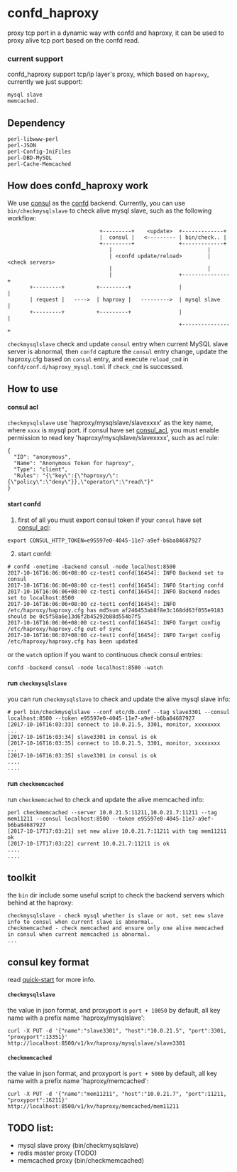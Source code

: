 # confd_haproxy

proxy tcp port in a dynamic way with confd and haproxy, it can be used to proxy alive tcp port based on the confd read.

### current support

confd_haproxy support tcp/ip layer's proxy, which based on `haproxy`, currently we just support:
```
mysql slave
memcached. 
```

## Dependency

```
perl-libwww-perl
perl-JSON
perl-Config-IniFiles
perl-DBD-MySQL
perl-Cache-Memcached
```

## How does confd_haproxy work

We use [consul](https://github.com/hashicorp/consul) as the [confd](https://github.com/kelseyhightower/confd) backend. Currently, you can use `bin/checkmysqlslave` to check alive mysql slave, such as the following workflow: 
```
                             +---------+    <update>  +-------------+
                             |  consul |   <--------- | bin/check.. |
                             +---------+              +-------------+
                                |                              |
                                | <confd update/reload>        | <check servers> 
                                |                              |
                                |                     +---------------+
       +---------+          +---------+               |               |
       | request |   ---->  | haproxy |   --------->  | mysql slave   |
       +---------+          +---------+               |               |
                                                      +---------------+
```

`checkmysqlslave` check and update `consul` entry when current MySQL slave server is abnormal, then `confd` capture the `consul` entry change, update the haproxy.cfg based on `consul` entry, and execute `reload_cmd` in `confd/conf.d/haproxy_mysql.toml` if `check_cmd` is successed.

## How to use

#### consul acl

`checkmysqlslave` use 'haproxy/mysqlslave/slavexxxx' as the key name, where `xxxx` is mysql port. if consul have set [consul_acl](https://www.consul.io/api/acl.html), you must enable permission to read key 'haproxy/mysqlslave/slavexxxx', such as acl rule:
```
{
  "ID": "anonymous",
  "Name": "Anonymous Token for haproxy",
  "Type": "client",
  "Rules": "{\"key\":{\"haproxy/\":{\"policy\":\"deny\"}},\"operator\":\"read\"}"
}
```

#### start confd

1. first of all you must export consul token if your `consul` have set [consul_acl](https://www.consul.io/api/acl.html):
```
export CONSUL_HTTP_TOKEN=e95597e0-4045-11e7-a9ef-b6ba84687927
```

2. start confd:
```
# confd -onetime -backend consul -node localhost:8500
2017-10-16T16:06:06+08:00 cz-test1 confd[16454]: INFO Backend set to consul
2017-10-16T16:06:06+08:00 cz-test1 confd[16454]: INFO Starting confd
2017-10-16T16:06:06+08:00 cz-test1 confd[16454]: INFO Backend nodes set to localhost:8500
2017-10-16T16:06:06+08:00 cz-test1 confd[16454]: INFO /etc/haproxy/haproxy.cfg has md5sum af246453ab8f8e3c168dd63f055e9183 should be 0c5f58a6e13d6f2b45292b88d554b7f5
2017-10-16T16:06:06+08:00 cz-test1 confd[16454]: INFO Target config /etc/haproxy/haproxy.cfg out of sync
2017-10-16T16:06:07+08:00 cz-test1 confd[16454]: INFO Target config /etc/haproxy/haproxy.cfg has been updated
```
or the `watch` option if you want to continuous check consul entries:
```
confd -backend consul -node localhost:8500 -watch
```

#### run `checkmysqlslave`

you can run `checkmysqlslave` to check and update the alive mysql slave info:
```
# perl bin/checkmysqlslave --conf etc/db.conf --tag slave3301 --consul localhost:8500 --token e95597e0-4045-11e7-a9ef-b6ba84687927
[2017-10-16T16:03:33] connect to 10.0.21.5, 3301, monitor, xxxxxxxx ...
[2017-10-16T16:03:34] slave3301 in consul is ok
[2017-10-16T16:03:35] connect to 10.0.21.5, 3301, monitor, xxxxxxxx ...
[2017-10-16T16:03:35] slave3301 in consul is ok
....
....
```

#### run `checkmemcached`

run `checkmemcached` to check and update the alive memcached info:
```
perl checkmemcached --server 10.0.21.5:11211,10.0.21.7:11211 --tag mem11211 --consul localhost:8500 --token e95597e0-4045-11e7-a9ef-b6ba84687927
[2017-10-17T17:03:21] set new alive 10.0.21.7:11211 with tag mem11211 ok
[2017-10-17T17:03:22] current 10.0.21.7:11211 is ok
....
....
```


## toolkit

the `bin` dir include some useful script to check the backend servers which behind at the haproxy:
```
checkmysqlslave - check mysql whether is slave or not, set new slave info to consul when current slave is abnormal.
checkmemcached - check memcached and ensure only one alive memcached in consul when current memcached is abnormal.
...
```

## consul key format

read [quick-start](https://github.com/kelseyhightower/confd/blob/master/docs/quick-start-guide.md) for more info.

#### `checkmysqlslave`

the value in json format, and proxyport is `port + 10050` by default, all key name with a prefix name 'haproxy/mysqlslave':
```
curl -X PUT -d '{"name":"slave3301", "host":"10.0.21.5", "port":3301, "proxyport":13351}' http://localhost:8500/v1/kv/haproxy/mysqlslave/slave3301
```

#### `checkmemcached`

the value in json format, and proxyport is `port + 5000` by default, all key name with a prefix name 'haproxy/memcached':
```
curl -X PUT -d '{"name":"mem11211", "host":"10.0.21.7", "port":11211, "proxyport":16211}' http://localhost:8500/v1/kv/haproxy/memcached/mem11211
```

## TODO list:

  * mysql slave proxy (bin/checkmysqlslave)
  * redis master proxy (TODO)
  * memcached proxy (bin/checkmemcached)

